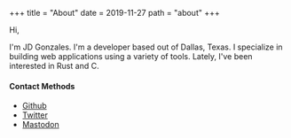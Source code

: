+++
title = "About"
date = 2019-11-27
path = "about"
+++

Hi,

I'm JD Gonzales. I'm a developer based out of Dallas, Texas. I specialize in building web applications using a variety of tools. Lately, I've been interested in Rust and C.

#### Contact Methods
- [Github](https://github.com/juliusdelta)
- [Twitter](https://twitter.com/juliusdelta)
- [Mastodon](https://fosstodon.org/web/accounts/310367#)
